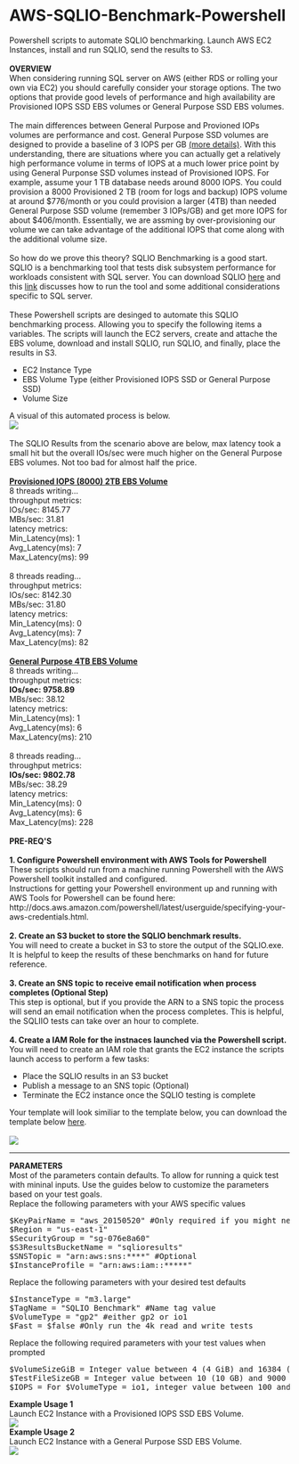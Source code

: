 # AWS-SQLIO-Benchmark-Powershell
Powershell scripts to automate SQLIO benchmarking. Launch AWS EC2 Instances, install and run SQLIO, send the results to S3. 
<br>
<br>
<b>OVERVIEW</b>
<br>
When considering running SQL server on AWS (either RDS or rolling your own via EC2) you should carefully consider your storage options. The two options that provide good levels of performance and high availability are Provisioned IOPS SSD EBS volumes or General Purpose SSD EBS volumes.
<br>
<br>
The main differences between General Purpose and Provioned IOPs volumes are performance and cost. General Purpose SSD volumes are designed to provide a baseline of 3 IOPS per GB <a href="https://aws.amazon.com/blogs/aws/now-available-16-tb-and-20000-iops-elastic-block-store-ebs-volumes/" target="_blank">(more details)</a>. With this understanding, there are situations where you can actually get a relatively high performance volume in terms of IOPS at a much lower price point by using General Purponse SSD volumes instead of Provisioned IOPS. For example, assume your 1 TB database needs around 8000 IOPS. You could provision a 8000 Provisioned 2 TB (room for logs and backup) IOPS volume at around $776/month or you could provision a larger (4TB) than needed General Purpose SSD volume (remember 3 IOPs/GB) and get more IOPS for about $406/month. Essentially, we are assming by over-provisioning our volume we can take advantage of the additional IOPS that come along with the additional volume size.
<br>
<br>
So how do we prove this theory? SQLIO Benchmarking is a good start. SQLIO is a benchmarking tool that tests disk subsystem performance for workloads consistent with SQL server. You can download SQLIO <a href="http://www.microsoft.com/en-us/download/details.aspx?id=20163">here</a> and this <a href="http://blogs.msdn.com/b/sqlmeditation/archive/2013/04/04/choosing-what-sqlio-tests-to-run-and-automating-sqlio-testing-somewhat.aspx">link</a> discusses how to run the tool and some additional considerations specific to SQL server.
<br>
<br>
These Powershell scripts are desinged to automate this SQLIO benchmarking process. Allowing you to specify the following items a variables. The scripts will launch the EC2 servers, create and attache the EBS volume, download and install SQLIO, run SQLIO, and finally, place the results in S3.
<ul>
<li> EC2 Instance Type
<li> EBS Volume Type (either Provisioned IOPS SSD or General Purpose SSD)
<li> Volume Size
</ul>
A visual of this automated process is below.
<br>
<img src="https://s3.amazonaws.com/russell.day/SQLIO_Process_Diagram.png">
<br>
<br>
The SQLIO Results from the scenario above are below, max latency took a small hit but the overall IOs/sec were much higher on the General Purpose EBS volumes. Not too bad for almost half the price.
<br>
<br>
<b><u>Provisioned IOPS (8000) 2TB EBS Volume</u></b>
<br>
8 threads writing...<br>
throughput metrics:<br>
IOs/sec:  8145.77<br>
MBs/sec:    31.81<br>
latency metrics:<br>
Min_Latency(ms): 1<br>
Avg_Latency(ms): 7<br>
Max_Latency(ms): 99<br>
<br>
8 threads reading...<br>
throughput metrics:<br>
IOs/sec:  8142.30<br>
MBs/sec:    31.80<br>
latency metrics:<br>
Min_Latency(ms): 0<br>
Avg_Latency(ms): 7<br>
Max_Latency(ms): 82<br>
<br>
<b><u>General Purpose 4TB EBS Volume</u></b>
<br>
8 threads writing...<br>
throughput metrics:<br>
<b>IOs/sec:  9758.89</b><br>
MBs/sec:    38.12<br>
latency metrics:<br>
Min_Latency(ms): 1<br>
Avg_Latency(ms): 6<br>
Max_Latency(ms): 210<br>
<br>
8 threads reading...<br>
throughput metrics:<br>
<b>IOs/sec:  9802.78</b><br>
MBs/sec:    38.29<br>
latency metrics:<br>
Min_Latency(ms): 0<br>
Avg_Latency(ms): 6<br>
Max_Latency(ms): 228<br>
<br>
<b>PRE-REQ'S</b>
<br>
<br>
<b>1. Configure Powershell environment with AWS Tools for Powershell</b>
These scripts should run from a machine running Powershell with the AWS Powershell toolkit installed and configured. <br>
Instructions for getting your Powershell environment up and running with AWS Tools for Powershell can be found here: http://docs.aws.amazon.com/powershell/latest/userguide/specifying-your-aws-credentials.html.
<br>
<br>
<b>2. Create an S3 bucket to store the SQLIO benchmark results.</b>
<br>
You will need to create a bucket in S3 to store the output of the SQLIO.exe. It is helpful to keep the results of these benchmarks on hand for future reference.
<br>
<br>
<b>3. Create an SNS topic to receive email notification when process completes (Optional Step)</b>
<br>
This step is optional, but if you provide the ARN to a SNS topic the process will send an email notification when the process completes. This is helpful, the SQLIIO tests can take over an hour to complete.
<br>
<br>
<b>4. Create a IAM Role for the instnaces launched via the Powershell script.</b>
<br>
You will need to create an IAM role that grants the EC2 instance the scripts launch access to perform a few tasks:
<ul>
<li>Place the SQLIO results in an S3 bucket
<li>Publish a message to an SNS topic (Optional)
<li>Terminate the EC2 instance once the SQLIO testing is complete
</ul>
Your template will look similiar to the template below, you can download the template below <a href="https://s3.amazonaws.com/russell.day/SQLIO_EC2Instance_Policy.xml" target="_blank">here</a>.
<br>
<br>
<img src="https://s3.amazonaws.com/russell.day/SQLIO_EC2_POLICY.png">
<br>
<hr>
<b>PARAMETERS</b>
<br>
Most of the parameters contain defaults. To allow for running a quick test with mininal inputs. Use the guides below to customize the parameters based on your test goals.
<br>
Replace the following parameters with your AWS specific values
<br>
<div class="highlight highlight-PowerShell">
<pre>
<span class="pl-c">$KeyPairName = "aws_20150520" #Only required if you might need to log in to the instance to debug.</span>
<span class="pl-c">$Region = "us-east-1"</span>
<span class="pl-c">$SecurityGroup = "sg-076e8a60"</span>
<span class="pl-c">$S3ResultsBucketName = "sqlioresults"</span>
<span class="pl-c">$SNSTopic = "arn:aws:sns:****" #Optional</span>
<span class="pl-c">$InstanceProfile = "arn:aws:iam::*****"</span>
</pre>
</div>
Replace the following parameters with your desired test defaults
<br>
<div class="highlight highlight-PowerShell">
<pre>
<span class="pl-c">$InstanceType = "m3.large"</span>
<span class="pl-c">$TagName = "SQLIO Benchmark" #Name tag value</span>
<span class="pl-c">$VolumeType = "gp2" #either gp2 or io1</span>
<span class="pl-c">$Fast = $false #Only run the 4k read and write tests</span>
</pre>
</div>
Replace the following required parameters with your test values when prompted
<br>
<div class="highlight highlight-PowerShell">
<pre>
<span class="pl-c">$VolumeSizeGiB = Integer value between 4 (4 GiB) and 16384 (16 TB)</span>
<span class="pl-c">$TestFileSizeGB = Integer value between 10 (10 GB) and 9000 (9TB)</span> 
<span class="pl-c">$IOPS = For $VolumeType = io1, integer value between 100 and 20000 else ($VolumeType=gp2) blank</span>
</pre>
</div>
<b>Example Usage 1</b> 
<br>
Launch EC2 Instance with a Provisioned IOPS SSD EBS Volume.
<br>
<img src="https://s3.amazonaws.com/russell.day/SQLIOBenchmark_Example_Usage_IOPS_v2.png">
<br>
<b>Example Usage 2</b> 
<br>
Launch EC2 Instance with a General Purpose SSD EBS Volume.
<br>
<img src="https://s3.amazonaws.com/russell.day/SQLIOBenchmark_Example_Usage_GP2.png">



